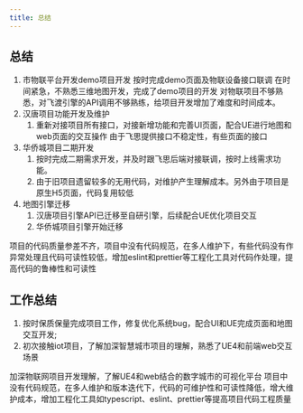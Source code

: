```yaml
---
title: 总结
---
```


## 总结

1. 市物联平台开发demo项目开发
  按时完成demo页面及物联设备接口联调
  在时间紧急，不熟悉三维地图开发，完成了demo项目的开发
  对物联项目不够熟悉，对飞渡引擎的API调用不够熟练，给项目开发增加了难度和时间成本。
2. 汉唐项目功能开发及维护
   1. 重新对接项目所有接口，对接新增功能和完善UI页面，配合UE进行地图和web页面的交互操作
    由于飞思提供接口不稳定性，有些页面的接口
3. 华侨城项目二期开发
   1. 按时完成二期需求开发，并及时跟飞思后端对接联调，按时上线需求功能。
   2. 由于旧项目遗留较多的无用代码，对维护产生理解成本。另外由于项目是原生H5页面，代码复用较低
4. 地图引擎迁移
   1. 汉唐项目引擎API已迁移至自研引擎，后续配合UE优化项目交互
   2. 华侨城项目引擎开始迁移

项目的代码质量参差不齐，项目中没有代码规范，在多人维护下，有些代码没有作异常处理且代码可读性较低，增加eslint和prettier等工程化工具对代码作处理，提高代码的鲁棒性和可读性

## 工作总结

1. 按时保质保量完成项目工作，修复优化系统bug，配合UI和UE完成页面和地图交互开发;
2. 初次接触iot项目，了解加深智慧城市项目的理解，熟悉了UE4和前端web交互场景

加深物联网项目开发理解，了解UE4和web结合的数字城市的可视化平台
项目中没有代码规范，在多人维护和版本迭代下，代码的可维护性和可读性降低，增大维护成本，增加工程化工具如typescript、eslint、prettier等提高项目代码工程质量